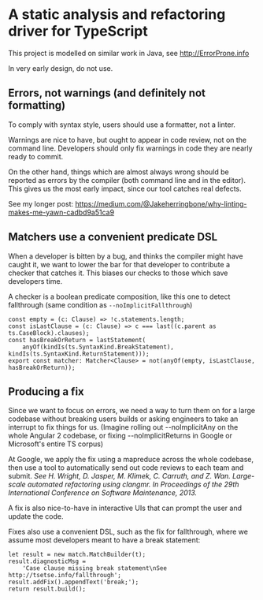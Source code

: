 # A static analysis and refactoring driver for TypeScript

This project is modelled on similar work in Java, see
http://ErrorProne.info

In very early design, do not use.

## Errors, not warnings (and definitely not formatting)
To comply with syntax style, users should use a formatter, not a linter.

Warnings are nice to have, but ought to appear in code review, not on the command line.
Developers should only fix warnings in code they are nearly ready to commit.

On the other hand, things which are almost always wrong should be reported as errors
by the compiler (both command line and in the editor). This gives us the most early
impact, since our tool catches real defects.

See my longer post: https://medium.com/@Jakeherringbone/why-linting-makes-me-yawn-cadbd9a51ca9

## Matchers use a convenient predicate DSL
When a developer is bitten by a bug, and thinks the compiler might have caught it,
we want to lower the bar for that developer to contribute a checker that catches it.
This biases our checks to those which save developers time.

A checker is a boolean predicate composition, like this one to detect fallthrough
(same condition as `--noImplicitFallthrough`)

```
const empty = (c: Clause) => !c.statements.length;
const isLastClause = (c: Clause) => c === last((c.parent as ts.CaseBlock).clauses);
const hasBreakOrReturn = lastStatement(
    anyOf(kindIs(ts.SyntaxKind.BreakStatement), kindIs(ts.SyntaxKind.ReturnStatement)));
export const matcher: Matcher<Clause> = not(anyOf(empty, isLastClause, hasBreakOrReturn));
```

## Producing a fix
Since we want to focus on errors, we need a way to turn them on for a large codebase without
breaking users builds or asking engineers to take an interrupt to fix things for us.
(Imagine rolling out --noImplicitAny on the whole Angular 2 codebase, or fixing --noImplicitReturns
in Google or Microsoft's entire TS corpus)

At Google, we apply the fix using a mapreduce across the whole codebase, then use a tool
to automatically send out code reviews to each team and submit.
*See H. Wright, D. Jasper, M. Klimek, C. Carruth, and Z. Wan. Large-scale automated refactoring using clangmr.
In Proceedings of the 29th International Conference on Software Maintenance, 2013.*

A fix is also nice-to-have in interactive UIs that can prompt the user and update the code.

Fixes also use a convenient DSL, such as the fix for fallthrough, where we assume most developers
meant to have a break statement:
```
let result = new match.MatchBuilder(t);
result.diagnosticMsg =
    'Case clause missing break statement\nSee http://tsetse.info/fallthrough';
result.addFix().appendText('break;');
return result.build();
```
